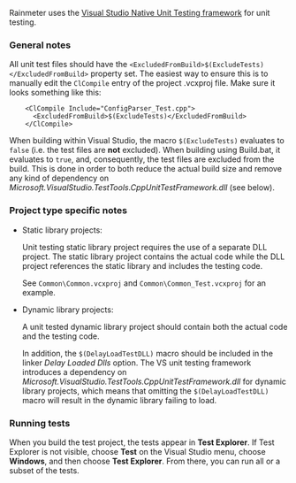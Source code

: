 Rainmeter uses the [Visual Studio Native Unit Testing framework](http://msdn.microsoft.com/en-us/library/hh598953.aspx) for unit testing.


### General notes

All unit test files should have the `<ExcludedFromBuild>$(ExcludeTests)</ExcludedFromBuild>` property set. The easiest way to ensure this is to manually edit the `ClCompile` entry of the project .vcxproj file. Make sure it looks something like this:

        <ClCompile Include="ConfigParser_Test.cpp">
          <ExcludedFromBuild>$(ExcludeTests)</ExcludedFromBuild>
        </ClCompile>

When building within Visual Studio, the macro `$(ExcludeTests)` evaluates to `false` (i.e. the test files are **not** excluded). When building using Build.bat, it evaluates to `true`, and, consequently, the test files are excluded from the build. This is done in order to both reduce the actual build size and remove any kind of dependency on *Microsoft.VisualStudio.TestTools.CppUnitTestFramework.dll* (see below).


### Project type specific notes

* Static library projects:

    Unit testing static library project requires the use of a separate DLL project. The static library project contains the actual code while the DLL project references the static library and includes the testing code.

    See `Common\Common.vcxproj` and `Common\Common_Test.vcxproj` for an example.

* Dynamic library projects:

    A unit tested dynamic library project should contain both the actual code and the testing code.

    In addition, the `$(DelayLoadTestDLL)` macro should be included in the linker *Delay Loaded Dlls* option. The VS unit testing framework introduces a dependency on *Microsoft.VisualStudio.TestTools.CppUnitTestFramework.dll* for dynamic library projects, which means that omitting the `$(DelayLoadTestDLL)` macro will result in the dynamic library failing to load.


### Running tests

When you build the test project, the tests appear in **Test Explorer**. If Test Explorer is not visible, choose **Test** on the Visual Studio menu, choose **Windows**, and then choose **Test Explorer**. From there, you can run all or a subset of the tests.
